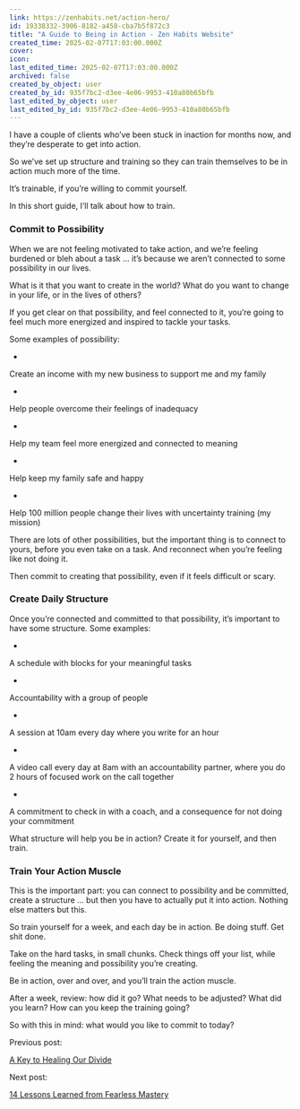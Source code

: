 ```yaml
---
link: https://zenhabits.net/action-hero/
id: 19338332-3906-8182-a458-cba7b5f872c3
title: "A Guide to Being in Action - Zen Habits Website"
created_time: 2025-02-07T17:03:00.000Z
cover: 
icon: 
last_edited_time: 2025-02-07T17:03:00.000Z
archived: false
created_by_object: user
created_by_id: 935f7bc2-d3ee-4e06-9953-410a80b65bfb
last_edited_by_object: user
last_edited_by_id: 935f7bc2-d3ee-4e06-9953-410a80b65bfb
---
```


I have a couple of clients who’ve been stuck in inaction for months now, and they’re desperate to get into action.

So we’ve set up structure and training so they can train themselves to be in action much more of the time.

It’s trainable, if you’re willing to commit yourself.

In this short guide, I’ll talk about how to train.

### Commit to Possibility

When we are not feeling motivated to take action, and we’re feeling burdened or bleh about a task … it’s because we aren’t connected to some possibility in our lives.

What is it that you want to create in the world? What do you want to change in your life, or in the lives of others?

If you get clear on that possibility, and feel connected to it, you’re going to feel much more energized and inspired to tackle your tasks.

Some examples of possibility:

- 
Create an income with my new business to support me and my family

- 
Help people overcome their feelings of inadequacy

- 
Help my team feel more energized and connected to meaning

- 
Help keep my family safe and happy

- 
Help 100 million people change their lives with uncertainty training (my mission)


There are lots of other possibilities, but the important thing is to connect to yours, before you even take on a task. And reconnect when you’re feeling like not doing it.

Then commit to creating that possibility, even if it feels difficult or scary.

### Create Daily Structure

Once you’re connected and committed to that possibility, it’s important to have some structure. Some examples:

- 
A schedule with blocks for your meaningful tasks

- 
Accountability with a group of people

- 
A session at 10am every day where you write for an hour

- 
A video call every day at 8am with an accountability partner, where you do 2 hours of focused work on the call together

- 
A commitment to check in with a coach, and a consequence for not doing your commitment


What structure will help you be in action? Create it for yourself, and then train.

### Train Your Action Muscle

This is the important part: you can connect to possibility and be committed, create a structure … but then you have to actually put it into action. Nothing else matters but this.

So train yourself for a week, and each day be in action. Be doing stuff. Get shit done.

Take on the hard tasks, in small chunks. Check things off your list, while feeling the meaning and possibility you’re creating.

Be in action, over and over, and you’ll train the action muscle.

After a week, review: how did it go? What needs to be adjusted? What did you learn? How can you keep the training going?

So with this in mind: what would you like to commit to today?

Previous post:

[A Key to Healing Our Divide](https://zenhabits.net/healing/)

Next post:

[14 Lessons Learned from Fearless Mastery](https://zenhabits.net/14-lessons/)


